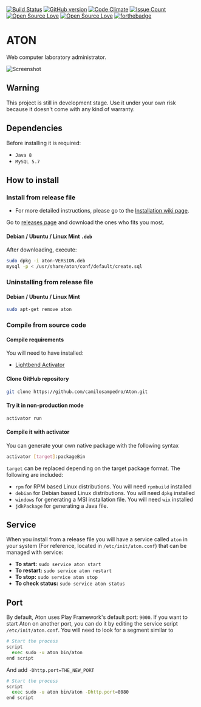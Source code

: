 [![Build Status](https://travis-ci.org/camilosampedro/Aton.svg?branch=master)](https://travis-ci.org/camilosampedro/Aton)
[![GitHub version](https://badge.fury.io/gh/camilosampedro%2FAton.svg)](https://badge.fury.io/gh/camilosampedro%2FAton)
[![Code Climate](https://codeclimate.com/github/camilosampedro/Aton/badges/gpa.svg)](https://codeclimate.com/github/camilosampedro/Aton)
[![Issue Count](https://codeclimate.com/github/camilosampedro/Aton/badges/issue_count.svg)](https://codeclimate.com/github/camilosampedro/Aton)
[![Open Source Love](https://badges.frapsoft.com/os/v2/open-source.svg?v=102)](https://github.com/ellerbrock/open-source-badge/)
[![Open Source Love](https://badges.frapsoft.com/os/gpl/gpl.svg?v=102)](https://github.com/ellerbrock/open-source-badge/)
[![forthebadge](http://forthebadge.com/images/badges/powered-by-responsibility.svg)](http://forthebadge.com)


# ATON
Web computer laboratory administrator.

![Screenshot](https://github.com/camilosampedro/Aton/raw/gh-pages/images/Aton_screenshot.png)

## Warning
This project is still in development stage. Use it under your own risk because it doesn't come with any kind of warranty.

## Dependencies

Before installing it is required:
 - `Java 8`
 - `MySQL 5.7`

## How to install
### Install from release file

- For more detailed instructions, please go to the [Installation wiki page](https://github.com/camilosampedro/Aton/wiki/How-to-install-Aton). 

Go to [releases page](https://github.com/camilosampedro/Aton/releases) and download the ones who fits you most.

#### Debian / Ubuntu / Linux Mint `.deb`
After downloading, execute:
```bash
sudo dpkg -i aton-VERSION.deb
mysql -p < /usr/share/aton/conf/default/create.sql
```

### Uninstalling from release file
#### Debian / Ubuntu / Linux Mint
```bash
sudo apt-get remove aton
```

### Compile from source code
#### Compile requirements
You will need to have installed:
 - [Lightbend Activator](https://www.lightbend.com/activator/download)


#### Clone GitHub repository
```bash
git clone https://github.com/camilosampedro/Aton.git
```

#### Try it in non-production mode
```bash
activator run
```

#### Compile it with activator
You can generate your own native package with the following syntax
```bash
activator [target]:packageBin
```
`target` can be replaced depending on the target package format. The following are included:
 - `rpm` for RPM based Linux distributions. You will need `rpmbuild` installed
 - `debian` for Debian based Linux distributions. You will need `dpkg` installed
 - `windows` for generating a MSI installation file. You will need `wix` installed
 - `jdkPackage` for generating a Java file.

## Service
When you install from a release file you will have a service called `aton` in your system (For reference, located in `/etc/init/aton.conf`) that can be managed with service:
 - __To start:__ `sudo service aton start`
 - __To restart:__ `sudo service aton restart`
 - __To stop:__ `sudo service aton stop`
 - __To check status:__ `sudo service aton status`

## Port
By default, Aton uses Play Framework's default port: `9000`. If you want to start Aton on another port, you can do it by editing the service script `/etc/init/aton.conf`. You will need to look for a segment similar to

```bash
# Start the process
script
  exec sudo -u aton bin/aton
end script
```

And add `-Dhttp.port=THE_NEW_PORT`

```bash
# Start the process
script
  exec sudo -u aton bin/aton -Dhttp.port=8080
end script
```
